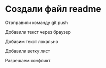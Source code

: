 ﻿# Создали файл readme

Отрправили команду git push

Добавили текст через браузер

Добавим текст локально

Добавили ветку лист

Разрешаем конфликт
